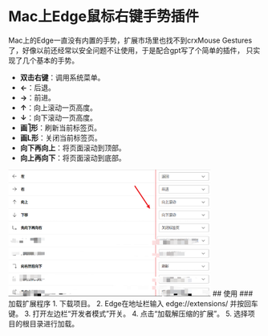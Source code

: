 # Mac上Edge鼠标右键手势插件

Mac上的Edge一直没有内置的手势，扩展市场里也找不到crxMouse Gestures了，好像以前还经常以安全问题不让使用，于是配合gpt写了个简单的插件，
只实现了几个基本的手势。
- **双击右键**：调用系统菜单。
- **←**：后退。
- **→**：前进。
- **↑**：向上滚动一页高度。
- **↓**：向下滚动一页高度。
- **画⎤形**：刷新当前标签页。
- **画L形**：关闭当前标签页。
- **向下再向上**：将页面滚动到顶部。
- **向上再向下**：将页面滚动到底部。

<img src="./edgeMouse.png" alt="示例图片" style="width: 80%; height: auto;">
## 使用
### 加载扩展程序
   1. 下载项目。
   2. Edge在地址栏输入 edge://extensions/ 并按回车键。
   3. 打开左边栏“开发者模式”开关。
   4. 点击“加载解压缩的扩展”。
   5. 选择项目的根目录进行加载。
